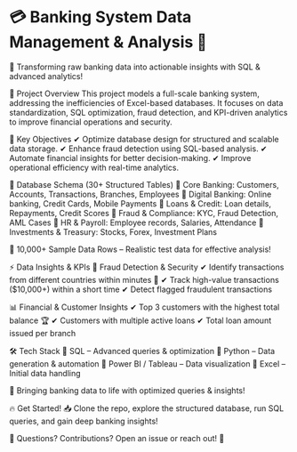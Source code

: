 # 💳 Banking System Data Management & Analysis 🏦

🚀 Transforming raw banking data into actionable insights with SQL & advanced analytics!

📌 Project Overview
This project models a full-scale banking system, addressing the inefficiencies of Excel-based databases. It focuses on data standardization, SQL optimization, fraud detection, and KPI-driven analytics to improve financial operations and security.

🔹 Key Objectives
✔ Optimize database design for structured and scalable data storage.
✔ Enhance fraud detection using SQL-based analysis.
✔ Automate financial insights for better decision-making.
✔ Improve operational efficiency with real-time analytics.

🏦 Database Schema (30+ Structured Tables)
🔹 Core Banking: Customers, Accounts, Transactions, Branches, Employees
🔹 Digital Banking: Online banking, Credit Cards, Mobile Payments
🔹 Loans & Credit: Loan details, Repayments, Credit Scores
🔹 Fraud & Compliance: KYC, Fraud Detection, AML Cases
🔹 HR & Payroll: Employee records, Salaries, Attendance
🔹 Investments & Treasury: Stocks, Forex, Investment Plans

📂 10,000+ Sample Data Rows – Realistic test data for effective analysis!

⚡ Data Insights & KPIs
🔎 Fraud Detection & Security
✔ Identify transactions from different countries within minutes 🚨
✔ Track high-value transactions ($10,000+) within a short time
✔ Detect flagged fraudulent transactions

📊 Financial & Customer Insights
✔ Top 3 customers with the highest total balance 🏆
✔ Customers with multiple active loans
✔ Total loan amount issued per branch

🛠 Tech Stack
🔹 SQL – Advanced queries & optimization
🔹 Python – Data generation & automation
🔹 Power BI / Tableau – Data visualization
🔹 Excel – Initial data handling

🎯 Bringing banking data to life with optimized queries & insights!

🔥 Get Started!
📥 Clone the repo, explore the structured database, run SQL queries, and gain deep banking insights!

💬 Questions? Contributions? Open an issue or reach out! 🚀


